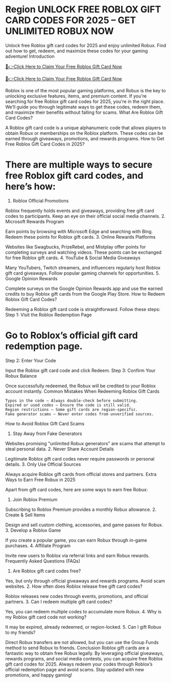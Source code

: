 # Region UNLOCK FREE ROBLOX GIFT CARD CODES FOR 2025 – GET UNLIMITED ROBUX NOW

Unlock free Roblox gift card codes for 2025 and enjoy unlimited Robux. Find out how to get, redeem, and maximize these codes for your gaming adventure!
Introduction

[🔴👉Click Here to Claim Your Free Roblox Gift Card Now
](https://appbitly.com/Roblox-2025)

[🔴👉Click Here to Claim Your Free Roblox Gift Card Now
](https://appbitly.com/Roblox-Free-Robux)

Roblox is one of the most popular gaming platforms, and Robux is the key to unlocking exclusive features, items, and premium content. If you're searching for free Roblox gift card codes for 2025, you're in the right place. We’ll guide you through legitimate ways to get these codes, redeem them, and maximize their benefits without falling for scams.
What Are Roblox Gift Card Codes?

A Roblox gift card code is a unique alphanumeric code that allows players to obtain Robux or memberships on the Roblox platform. These codes can be earned through giveaways, promotions, and rewards programs.
How to Get Free Roblox Gift Card Codes in 2025?

# There are multiple ways to secure free Roblox gift card codes, and here’s how:
1. Roblox Official Promotions

Roblox frequently holds events and giveaways, providing free gift card codes to participants. Keep an eye on their official social media channels.
2. Microsoft Rewards Program

Earn points by browsing with Microsoft Edge and searching with Bing. Redeem these points for Roblox gift cards.
3. Online Rewards Platforms

Websites like Swagbucks, PrizeRebel, and Mistplay offer points for completing surveys and watching videos. These points can be exchanged for free Roblox gift cards.
4. YouTube & Social Media Giveaways

Many YouTubers, Twitch streamers, and influencers regularly host Roblox gift card giveaways. Follow popular gaming channels for opportunities.
5. Google Opinion Rewards

Complete surveys on the Google Opinion Rewards app and use the earned credits to buy Roblox gift cards from the Google Play Store.
How to Redeem Roblox Gift Card Codes?

Redeeming a Roblox gift card code is straightforward. Follow these steps:
Step 1: Visit the Roblox Redemption Page

# Go to Roblox’s official gift card redemption page.
Step 2: Enter Your Code

Input the Roblox gift card code and click Redeem.
Step 3: Confirm Your Robux Balance

Once successfully redeemed, the Robux will be credited to your Roblox account instantly.
Common Mistakes When Redeeming Roblox Gift Cards

    Typos in the code – Always double-check before submitting.
    Expired or used codes – Ensure the code is still valid.
    Region restrictions – Some gift cards are region-specific.
    Fake generator scams – Never enter codes from unverified sources.

How to Avoid Roblox Gift Card Scams
1. Stay Away from Fake Generators

Websites promising "unlimited Robux generators" are scams that attempt to steal personal data.
2. Never Share Account Details

Legitimate Roblox gift card codes never require passwords or personal details.
3. Only Use Official Sources

Always acquire Roblox gift cards from official stores and partners.
Extra Ways to Earn Free Robux in 2025

Apart from gift card codes, here are some ways to earn free Robux:
1. Join Roblox Premium

Subscribing to Roblox Premium provides a monthly Robux allowance.
2. Create & Sell Items

Design and sell custom clothing, accessories, and game passes for Robux.
3. Develop a Roblox Game

If you create a popular game, you can earn Robux through in-game purchases.
4. Affiliate Program

Invite new users to Roblox via referral links and earn Robux rewards.
Frequently Asked Questions (FAQs)
1. Are Roblox gift card codes free?

Yes, but only through official giveaways and rewards programs. Avoid scam websites.
2. How often does Roblox release free gift card codes?

Roblox releases new codes through events, promotions, and official partners.
3. Can I redeem multiple gift card codes?

Yes, you can redeem multiple codes to accumulate more Robux.
4. Why is my Roblox gift card code not working?

It may be expired, already redeemed, or region-locked.
5. Can I gift Robux to my friends?

Direct Robux transfers are not allowed, but you can use the Group Funds method to send Robux to friends.
Conclusion
Roblox gift cards are a fantastic way to obtain free Robux legally. By leveraging official giveaways, rewards programs, and social media contests, you can acquire free Roblox gift card codes for 2025. Always redeem your codes through Roblox’s official redemption page and avoid scams. Stay updated with new promotions, and happy gaming!
